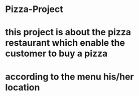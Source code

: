# Pizza-Project
# this project is about the pizza restaurant which enable the customer to buy a pizza 
# according to the menu his/her location
